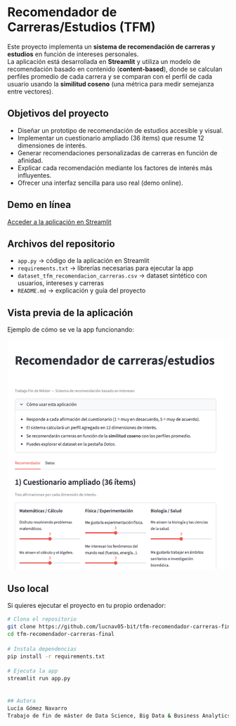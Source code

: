 # Recomendador de Carreras/Estudios (TFM)

Este proyecto implementa un **sistema de recomendación de carreras y estudios** en función de intereses personales.  
La aplicación está desarrollada en **Streamlit** y utiliza un modelo de recomendación basado en contenido (**content-based**), donde se calculan perfiles promedio de cada carrera y se comparan con el perfil de cada usuario usando la **similitud coseno** (una métrica para medir semejanza entre vectores).

## Objetivos del proyecto
- Diseñar un prototipo de recomendación de estudios accesible y visual.  
- Implementar un cuestionario ampliado (36 ítems) que resume 12 dimensiones de interés.  
- Generar recomendaciones personalizadas de carreras en función de afinidad.  
- Explicar cada recomendación mediante los factores de interés más influyentes.  
- Ofrecer una interfaz sencilla para uso real (demo online).  

## Demo en línea
[Acceder a la aplicación en Streamlit](https://tfm-recomendador-carreras-final.streamlit.app/)

## Archivos del repositorio
- `app.py` → código de la aplicación en Streamlit  
- `requirements.txt` → librerías necesarias para ejecutar la app  
- `dataset_tfm_recomendacion_carreras.csv` → dataset sintético con usuarios, intereses y carreras  
- `README.md` → explicación y guía del proyecto  

## Vista previa de la aplicación
Ejemplo de cómo se ve la app funcionando:  

![Vista previa de la aplicación](screenshot_app.png)

## Uso local
Si quieres ejecutar el proyecto en tu propio ordenador:  

```bash
# Clona el repositorio
git clone https://github.com/lucnav05-bit/tfm-recomendador-carreras-final.git
cd tfm-recomendador-carreras-final

# Instala dependencias
pip install -r requirements.txt

# Ejecuta la app
streamlit run app.py


## Autora  
Lucía Gómez Navarro
Trabajo de fin de máster de Data Science, Big Data & Business Analytics de la Universidad Autónoma de Madrid 
